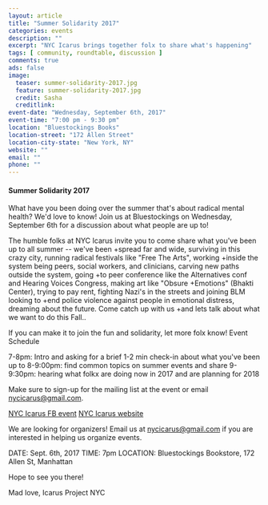 ```yaml
---
layout: article
title: "Summer Solidarity 2017"
categories: events
description: ""
excerpt: "NYC Icarus brings together folx to share what's happening"
tags: [ community, roundtable, discussion ]
comments: true
ads: false
image:
  teaser: summer-solidarity-2017.jpg
  feature: summer-solidarity-2017.jpg
  credit: Sasha
  creditlink: 
event-date: "Wednesday, September 6th, 2017"
event-time: "7:00 pm - 9:30 pm"
location: "Bluestockings Books"
location-street: "172 Allen Street"
location-city-state: "New York, NY"
website: ""
email: ""
phone: ""
---
```


#### Summer Solidarity 2017

What have you been doing over the summer that's about radical mental health? We'd love to know!
Join us at Bluestockings on Wednesday, September 6th for a discussion about what people are up to!

The humble folks at NYC Icarus invite you to come share what you've been up to all summer -- we've been
+spread far and wide, surviving in this crazy city, running radical festivals like "Free The Arts", working
+inside the system being peers, social workers, and clinicians, carving new paths outside the system, going
+to peer conference like the Alternatives conf and Hearing Voices Congress, making art like "Obsure
+Emotions" (Bhakti Center), trying to pay rent, fighting Nazi's in the streets and joining BLM looking to
+end police violence against people in emotional distress, dreaming about the future. Come catch up with us
+and lets talk about what we want to do this Fall..

If you can make it to join the fun and solidarity, let more folx know!
Event Schedule

7-8pm: Intro and asking for a brief 1-2 min check-in about what you've been up to
8-9:00pm: find common topics on summer events and share
9-9:30pm: hearing what folkx are doing now in 2017 and are planning for 2018

Make sure to sign-up for the mailing list at the event or email nycicarus@gmail.com.

[NYC Icarus FB event](https://www.facebook.com/events/735756043263217/)
[NYC Icarus website](http://nycicarus.org/events/summer-solidarity/)

We are looking for organizers! Email us at nycicarus@gmail.com if you are interested in helping us organize events.  

DATE: Sept. 6th, 2017
TIME: 7pm
LOCATION: Bluestockings Bookstore, 172 Allen St, Manhattan

Hope to see you there!

Mad love,
Icarus Project NYC
